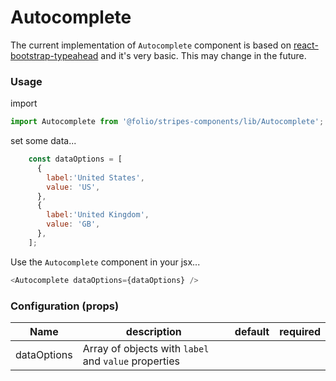 # Autocomplete

The current implementation of `Autocomplete` component is based on [react-bootstrap-typeahead](https://github.com/ericgio/react-bootstrap-typeahead) and it's very basic. This may change in the future.

### Usage

import
```js
import Autocomplete from '@folio/stripes-components/lib/Autocomplete';
```

set some data...
```js
    const dataOptions = [
      {
        label:'United States',
        value: 'US',
      },
      {
        label:'United Kingdom',
        value: 'GB',
      },
    ];
```

Use the `Autocomplete` component in your jsx...
```js
<Autocomplete dataOptions={dataOptions} />
```

### Configuration (props)
Name | description | default | required
--- | --- | --- | ---
dataOptions | Array of objects with `label` and `value` properties |
